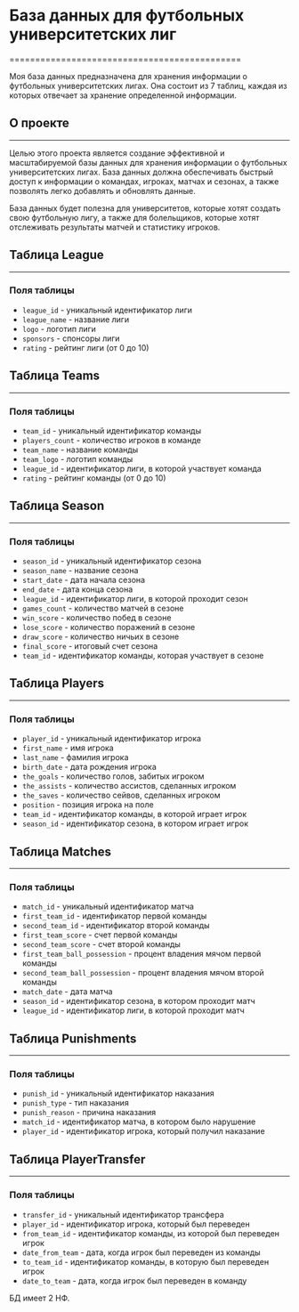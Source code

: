 # База данных для футбольных университетских лиг
=============================================

Моя база данных предназначена для хранения информации о футбольных университетских лигах. Она состоит из 7 таблиц, каждая из которых отвечает за хранение определенной информации.

## О проекте
-----------

Целью этого проекта является создание эффективной и масштабируемой базы данных для хранения информации о футбольных университетских лигах. База данных должна обеспечивать быстрый доступ к информации о командах, игроках, матчах и сезонах, а также позволять легко добавлять и обновлять данные.

База данных будет полезна для университетов, которые хотят создать свою футбольную лигу, а также для болельщиков, которые хотят отслеживать результаты матчей и статистику игроков.

## Таблица League
-------------

### Поля таблицы

* `league_id` - уникальный идентификатор лиги
* `league_name` - название лиги
* `logo` - логотип лиги
* `sponsors` - спонсоры лиги
* `rating` - рейтинг лиги (от 0 до 10)

## Таблица Teams
-------------

### Поля таблицы

* `team_id` - уникальный идентификатор команды
* `players_count` - количество игроков в команде
* `team_name` - название команды
* `team_logo` - логотип команды
* `league_id` - идентификатор лиги, в которой участвует команда
* `rating` - рейтинг команды (от 0 до 10)

## Таблица Season
-------------

### Поля таблицы

* `season_id` - уникальный идентификатор сезона
* `season_name` - название сезона
* `start_date` - дата начала сезона
* `end_date` - дата конца сезона
* `league_id` - идентификатор лиги, в которой проходит сезон
* `games_count` - количество матчей в сезоне
* `win_score` - количество побед в сезоне
* `lose_score` - количество поражений в сезоне
* `draw_score` - количество ничьих в сезоне
* `final_score` - итоговый счет сезона
* `team_id` - идентификатор команды, которая участвует в сезоне

## Таблица Players
-------------

### Поля таблицы

* `player_id` - уникальный идентификатор игрока
* `first_name` - имя игрока
* `last_name` - фамилия игрока
* `birth_date` - дата рождения игрока
* `the_goals` - количество голов, забитых игроком
* `the_assists` - количество ассистов, сделанных игроком
* `the_saves` - количество сейвов, сделанных игроком
* `position` - позиция игрока на поле
* `team_id` - идентификатор команды, в которой играет игрок
* `season_id` - идентификатор сезона, в котором играет игрок

## Таблица Matches
-------------

### Поля таблицы

* `match_id` - уникальный идентификатор матча
* `first_team_id` - идентификатор первой команды
* `second_team_id` - идентификатор второй команды
* `first_team_score` - счет первой команды
* `second_team_score` - счет второй команды
* `first_team_ball_possession` - процент владения мячом первой команды
* `second_team_ball_possession` - процент владения мячом второй команды
* `match_date` - дата матча
* `season_id` - идентификатор сезона, в котором проходит матч
* `league_id` - идентификатор лиги, в которой проходит матч

## Таблица Punishments
-------------

### Поля таблицы

* `punish_id` - уникальный идентификатор наказания
* `punish_type` - тип наказания
* `punish_reason` - причина наказания
* `match_id` - идентификатор матча, в котором было нарушение
* `player_id` - идентификатор игрока, который получил наказание

## Таблица PlayerTransfer
-------------

### Поля таблицы

* `transfer_id` - уникальный идентификатор трансфера
* `player_id` - идентификатор игрока, который был переведен
* `from_team_id` - идентификатор команды, из которой был переведен игрок
* `date_from_team` - дата, когда игрок был переведен из команды
* `to_team_id` - идентификатор команды, в которую был переведен игрок
* `date_to_team` - дата, когда игрок был переведен в команду

БД имеет 2 НФ.